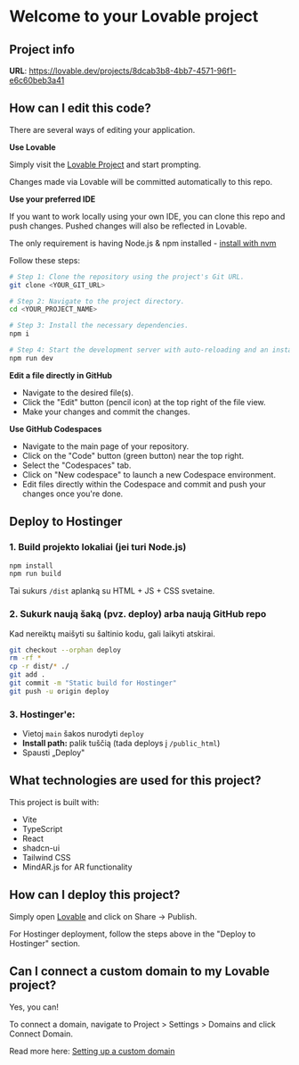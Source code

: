 
# Welcome to your Lovable project

## Project info

**URL**: https://lovable.dev/projects/8dcab3b8-4bb7-4571-96f1-e6c60beb3a41

## How can I edit this code?

There are several ways of editing your application.

**Use Lovable**

Simply visit the [Lovable Project](https://lovable.dev/projects/8dcab3b8-4bb7-4571-96f1-e6c60beb3a41) and start prompting.

Changes made via Lovable will be committed automatically to this repo.

**Use your preferred IDE**

If you want to work locally using your own IDE, you can clone this repo and push changes. Pushed changes will also be reflected in Lovable.

The only requirement is having Node.js & npm installed - [install with nvm](https://github.com/nvm-sh/nvm#installing-and-updating)

Follow these steps:

```sh
# Step 1: Clone the repository using the project's Git URL.
git clone <YOUR_GIT_URL>

# Step 2: Navigate to the project directory.
cd <YOUR_PROJECT_NAME>

# Step 3: Install the necessary dependencies.
npm i

# Step 4: Start the development server with auto-reloading and an instant preview.
npm run dev
```

**Edit a file directly in GitHub**

- Navigate to the desired file(s).
- Click the "Edit" button (pencil icon) at the top right of the file view.
- Make your changes and commit the changes.

**Use GitHub Codespaces**

- Navigate to the main page of your repository.
- Click on the "Code" button (green button) near the top right.
- Select the "Codespaces" tab.
- Click on "New codespace" to launch a new Codespace environment.
- Edit files directly within the Codespace and commit and push your changes once you're done.

## Deploy to Hostinger

### 1. Build projekto lokaliai (jei turi Node.js)

```bash
npm install
npm run build
```

Tai sukurs `/dist` aplanką su HTML + JS + CSS svetaine.

### 2. Sukurk naują šaką (pvz. deploy) arba naują GitHub repo

Kad nereiktų maišyti su šaltinio kodu, gali laikyti atskirai.

```bash
git checkout --orphan deploy
rm -rf *
cp -r dist/* ./
git add .
git commit -m "Static build for Hostinger"
git push -u origin deploy
```

### 3. Hostinger'e:

- Vietoj `main` šakos nurodyti `deploy`
- **Install path:** palik tuščią (tada deploys į `/public_html`)
- Spausti „Deploy"

## What technologies are used for this project?

This project is built with:

- Vite
- TypeScript
- React
- shadcn-ui
- Tailwind CSS
- MindAR.js for AR functionality

## How can I deploy this project?

Simply open [Lovable](https://lovable.dev/projects/8dcab3b8-4bb7-4571-96f1-e6c60beb3a41) and click on Share -> Publish.

For Hostinger deployment, follow the steps above in the "Deploy to Hostinger" section.

## Can I connect a custom domain to my Lovable project?

Yes, you can!

To connect a domain, navigate to Project > Settings > Domains and click Connect Domain.

Read more here: [Setting up a custom domain](https://docs.lovable.dev/tips-tricks/custom-domain#step-by-step-guide)
